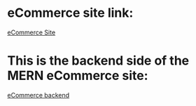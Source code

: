 # eCommerce site link:
[eCommerce Site](https://mern-ecommerce-db.netlify.app/)
# This is the backend side of the MERN eCommerce site:
[eCommerce backend](https://github.com/dvdbobr/mern-ecommerce-backend)
